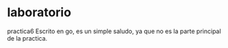 # laboratorio
practica6
Escrito en go, es un simple saludo, ya que no es la parte principal de la practica.
